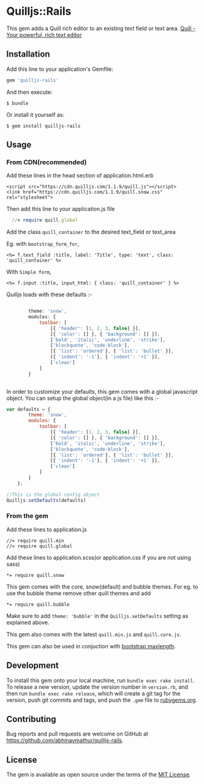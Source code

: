 # Quilljs::Rails

This gem adds a Quill rich editor to an existing text field or text area.
[Quill - Your powerful, rich text editor](http://quilljs.com/)
## Installation

Add this line to your application's Gemfile:

```ruby
gem 'quilljs-rails'
```

And then execute:

    $ bundle

Or install it yourself as:

    $ gem install quilljs-rails


## Usage

### From CDN(recommended)
Add these lines in the head section of application.html.erb

    <script src="https://cdn.quilljs.com/1.1.9/quill.js"></script>
    <link href="https://cdn.quilljs.com/1.1.9/quill.snow.css" rel="stylesheet">
Then add this line to your application.js file

```ruby
  //= require quill.global
```

Add the class `quill_container` to the desired text_field or text_area

Eg. with `bootstrap_form_for`,

    <%= f.text_field :title, label: 'Title', type: 'text', class: 'quill_container' %>

With `Simple form`,

    <%= f.input :title, input_html: { class: 'quill_container' } %>

Quilljs loads with these defaults :-

```javascript

        theme: 'snow',
        modules: {
            toolbar: [
                [{ 'header': [1, 2, 3, false] }],
                [{ 'color': [] }, { 'background': [] }],
                ['bold', 'italic', 'underline', 'strike'],
                ['blockquote', 'code-block'],
                [{ 'list': 'ordered'}, { 'list': 'bullet' }],
                [{ 'indent': '-1'}, { 'indent': '+1' }],
                ['clean']
            ]
        }
    
```

In order to customize your defaults, this gem comes with a global javascript object. You can 
setup the global object(in a js file) like this :-

```javascript
var defaults = {
        theme: 'snow',
        modules: {
            toolbar: [
                [{ 'header': [1, 2, 3, false] }],
                [{ 'color': [] }, { 'background': [] }],
                ['bold', 'italic', 'underline', 'strike'],
                ['blockquote', 'code-block'],
                [{ 'list': 'ordered'}, { 'list': 'bullet' }],
                [{ 'indent': '-1'}, { 'indent': '+1' }],
                ['clean']
            ]
        }
    };

//This is the global config object
Quilljs.setDefaults(defaults)
```
    
### From the gem
Add these lines to application.js

    //= require quill.min
    //= require quill.global
    
Add these lines to application.scss(or application.css if you are not using sass)
    
    *= require quill.snow
    
This gem comes with the core, snow(default) and bubble themes. For eg. to use the bubble theme
remove other quill themes and add

    *= require quill.bubble
    
Make sure to add `theme: 'bubble'` in the `Quilljs.setDefaults` setting as explained above.

This gem also comes with the latest `quill.min.js` and `quill.core.js`.

This gem can also be used in conjuction with [bootstrap maxlength](https://mimo84.github.io/bootstrap-maxlength/).
## Development


To install this gem onto your local machine, run `bundle exec rake install`. To release a new version, update the version number in `version.rb`, and then run `bundle exec rake release`, which will create a git tag for the version, push git commits and tags, and push the `.gem` file to [rubygems.org](https://rubygems.org).

## Contributing

Bug reports and pull requests are welcome on GitHub at https://github.com/abhinavmathur/quilljs-rails.


## License

The gem is available as open source under the terms of the [MIT License](http://opensource.org/licenses/MIT).

